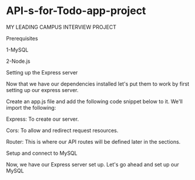 # API-s-for-Todo-app-project
MY LEADING CAMPUS INTERVIEW PROJECT 

Prerequisites

1-MySQL 

2-Node.js

Setting up the Express server

Now that we have our dependencies installed let's put them to work by first setting up our express server.

Create an app.js file and add the following code snippet below to it. We'll import the following:

Express: To create our server.

Cors: To allow and redirect request resources.

Router: This is where our API routes will be defined later in the sections.

Setup and connect to MySQL

Now, we have our Express server set up. Let's go ahead and set up our MySQL

